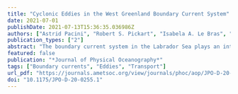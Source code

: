 ```yaml
---
title: "Cyclonic Eddies in the West Greenland Boundary Current System"
date: 2021-07-01
publishDate: 2021-07-13T15:36:35.036986Z
authors: ["Astrid Pacini", "Robert S. Pickart", "Isabela A. Le Bras", "Fiammetta Straneo", "N. Penny Holliday", "Michael A. Spall"]
publication_types: ["2"]
abstract: "The boundary current system in the Labrador Sea plays an integral role in modulating convection in the interior basin. Four years of mooring data from the eastern Labrador Sea reveal persistent mesoscale variability in the West Greenland boundary current. Between 2014 and 2018, 197 middepth intensified cyclones were identified that passed the array near the 2000-m isobath. In this study, we quantify these features and show that they are the downstream manifestation of Denmark Strait Overflow Water (DSOW) cyclones. A composite cyclone is constructed revealing an average radius of 9 km, maximum azimuthal speed of 24 cm s-1, and a core propagation velocity of 27 cm s-1.Thecore propagation velocity is significantly smaller than upstream near Denmark Strait, allowing them to trap more water. The cyclones transport a 200-m-thick lens of dense water at the bottom of the water column and increase the transport of DSOW in the West Greenland boundary current by 17% relative to the background flow. Only a portion of the features generated at Denmark Strait make it to the Labrador Sea, implying that the remainder are shed into the interior Irminger Sea, are retroflected at Cape Farewell, or dissipate. A synoptic shipboard survey east of Cape Farewell, conducted in summer 2020, captured two of these features that shed further light on their structure and timing. This is the first time DSOW cyclones have been observed in the Labrador Sea—a discovery that could have important implications for interior stratification."
featured: false
publication: "*Journal of Physical Oceanography*"
tags: ["Boundary currents", "Eddies", "Transport"]
url_pdf: "https://journals.ametsoc.org/view/journals/phoc/aop/JPO-D-20-0255.1/JPO-D-20-0255.1.xml"
doi: "10.1175/JPO-D-20-0255.1"
---
```


